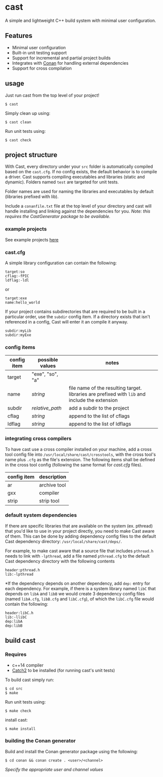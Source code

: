 # cast
A simple and lightweight C++ build system with minimal user configuration.

## Features
* Minimal user configuration
* Built-in unit testing support
* Support for incremental and partial project builds
* Integrates with [Conan](https://github.com/conan-io/conan) for handling external dependencies
* Support for cross compilation

## usage
Just run cast from the top level of your project!
```
$ cast
```
Simply clean up using:
```
$ cast clean
```
Run unit tests using:
```
$ cast check
```

## project structure 
With Cast, every directory under your `src` folder is automatically compiled
based on the `cast.cfg`. If no config exists, the default behavior is to compile
a driver. Cast supports compiling executables and libraries (static and
dynamic). Folders named `test` are targeted for unit tests. 

Folder names are used for naming the libraries and executables by default
(libraries prefixed with lib).

Include a `conanfile.txt` file at the top level of your directory and cast will
handle installing and linking against the dependencies for you. *Note: this
requires the CastGenerator package to be available.*

### example projects
See example projects [here](https://github.com/comychitz/cast/tree/master/examples)

### cast.cfg
A simple library configuration can contain the following:
```
target:so
cflag:-fPIC 
ldflag:-ldl
```
or
```
target:exe
name:hello_world
```
If your project contains subdirectories that are required to be built in a
particular order, use the `subdir` config item. If a directory exists that isn't
referenced in a config, Cast will enter it an compile it anyway. 
```
subdir:myLib
subdir:myExe
```

### config items

| config item | possible values | notes |
|---|---|---|
| target | "exe", "so", "a" | 
| name | *string* | file name of the resulting target. libraries are prefixed with `lib` and include the extension
| subdir | *relative_path* | add a subdir to the project
| cflag | *string* | append to the list of cflags |
| ldflag | *string* | append to the list of ldflags |

### integrating cross compilers
To have cast use a cross compiler installed on your machine, add a cross tool
config file into `/usr/local/share/cast/crosstools`, with the cross tool's name
plus `.cfg` as the file's extension. The following items shall be defined in
the cross tool config (following the same format for *cast.cfg* files).

| config item | description |
|---|---|
| ar | archive tool |
| gxx | compiler |
| strip | strip tool |

### default system dependencies
If there are specific libraries that are available on the system (ex. pthread)
that you'd like to use in your project directly, you need to make Cast aware
of them. This can be done by adding dependency config files to the default Cast
dependency directory: `/usr/local/share/cast/deps/`. 

For example, to make cast aware that a source file that includes `pthread.h`
needs to link with `-lpthread`, add a file named `pthread.cfg` to the default
Cast dependency directory with the following contents
```
header:pthread.h
lib:-lpthread
```
*If the dependency depends on another dependency, add `dep:` entry for each
dependency. For example, if there is a system library named `libC` that depends
on `libA` and `libB` we would create 3 dependency config files (named
`libA.cfg`, `libB.cfg` and `libC.cfg`), of which the `libC.cfg` file would 
contain the following:
```
header:libC.h
lib:-llibC
dep:libA
dep:libB
```

## build cast
### Requires
* c++14 compiler
* [Catch2](https://github.com/catchorg/Catch2) to be installed (for running cast's unit tests)

To build cast simply run:
```
$ cd src
$ make
```
Run unit tests using:
```
$ make check
```
install cast:
```
$ make install
```

### building the Conan generator
Build and install the Conan generator package using the following:
```
$ cd conan && conan create . <user>/<channel>
```
*Specify the appropriate user and channel values*
